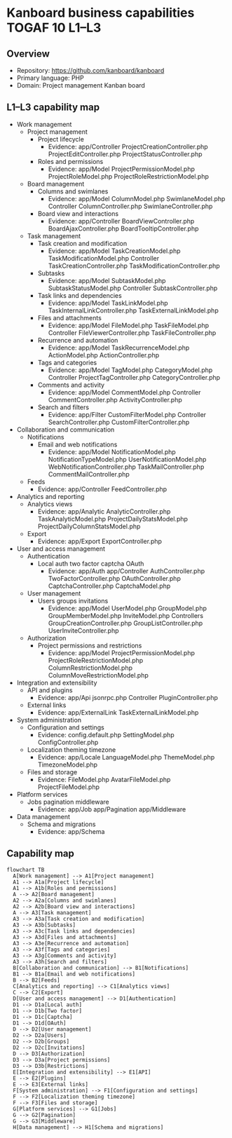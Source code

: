# Kanboard business capabilities TOGAF 10 L1–L3

## Overview
- Repository: https://github.com/kanboard/kanboard
- Primary language: PHP
- Domain: Project management Kanban board

## L1–L3 capability map
- Work management
  - Project management
    - Project lifecycle
      - Evidence: app/Controller ProjectCreationController.php ProjectEditController.php ProjectStatusController.php
    - Roles and permissions
      - Evidence: app/Model ProjectPermissionModel.php ProjectRoleModel.php ProjectRoleRestrictionModel.php
  - Board management
    - Columns and swimlanes
      - Evidence: app/Model ColumnModel.php SwimlaneModel.php Controller ColumnController.php SwimlaneController.php
    - Board view and interactions
      - Evidence: app/Controller BoardViewController.php BoardAjaxController.php BoardTooltipController.php
  - Task management
    - Task creation and modification
      - Evidence: app/Model TaskCreationModel.php TaskModificationModel.php Controller TaskCreationController.php TaskModificationController.php
    - Subtasks
      - Evidence: app/Model SubtaskModel.php SubtaskStatusModel.php Controller SubtaskController.php
    - Task links and dependencies
      - Evidence: app/Model TaskLinkModel.php TaskInternalLinkController.php TaskExternalLinkModel.php
    - Files and attachments
      - Evidence: app/Model FileModel.php TaskFileModel.php Controller FileViewerController.php TaskFileController.php
    - Recurrence and automation
      - Evidence: app/Model TaskRecurrenceModel.php ActionModel.php ActionController.php
    - Tags and categories
      - Evidence: app/Model TagModel.php CategoryModel.php Controller ProjectTagController.php CategoryController.php
    - Comments and activity
      - Evidence: app/Model CommentModel.php Controller CommentController.php ActivityController.php
    - Search and filters
      - Evidence: app/Filter CustomFilterModel.php Controller SearchController.php CustomFilterController.php
- Collaboration and communication
  - Notifications
    - Email and web notifications
      - Evidence: app/Model NotificationModel.php NotificationTypeModel.php UserNotificationModel.php WebNotificationController.php TaskMailController.php CommentMailController.php
  - Feeds
    - Evidence: app/Controller FeedController.php
- Analytics and reporting
  - Analytics views
    - Evidence: app/Analytic AnalyticController.php TaskAnalyticModel.php ProjectDailyStatsModel.php ProjectDailyColumnStatsModel.php
  - Export
    - Evidence: app/Export ExportController.php
- User and access management
  - Authentication
    - Local auth two factor captcha OAuth
      - Evidence: app/Auth app/Controller AuthController.php TwoFactorController.php OAuthController.php CaptchaController.php CaptchaModel.php
  - User management
    - Users groups invitations
      - Evidence: app/Model UserModel.php GroupModel.php GroupMemberModel.php InviteModel.php Controllers GroupCreationController.php GroupListController.php UserInviteController.php
  - Authorization
    - Project permissions and restrictions
      - Evidence: app/Model ProjectPermissionModel.php ProjectRoleRestrictionModel.php ColumnRestrictionModel.php ColumnMoveRestrictionModel.php
- Integration and extensibility
  - API and plugins
    - Evidence: app/Api jsonrpc.php Controller PluginController.php
  - External links
    - Evidence: app/ExternalLink TaskExternalLinkModel.php
- System administration
  - Configuration and settings
    - Evidence: config.default.php SettingModel.php ConfigController.php
  - Localization theming timezone
    - Evidence: app/Locale LanguageModel.php ThemeModel.php TimezoneModel.php
  - Files and storage
    - Evidence: FileModel.php AvatarFileModel.php ProjectFileModel.php
- Platform services
  - Jobs pagination middleware
    - Evidence: app/Job app/Pagination app/Middleware
- Data management
  - Schema and migrations
    - Evidence: app/Schema

## Capability map
```mermaid
flowchart TB
  A[Work management] --> A1[Project management]
  A1 --> A1a[Project lifecycle]
  A1 --> A1b[Roles and permissions]
  A --> A2[Board management]
  A2 --> A2a[Columns and swimlanes]
  A2 --> A2b[Board view and interactions]
  A --> A3[Task management]
  A3 --> A3a[Task creation and modification]
  A3 --> A3b[Subtasks]
  A3 --> A3c[Task links and dependencies]
  A3 --> A3d[Files and attachments]
  A3 --> A3e[Recurrence and automation]
  A3 --> A3f[Tags and categories]
  A3 --> A3g[Comments and activity]
  A3 --> A3h[Search and filters]
  B[Collaboration and communication] --> B1[Notifications]
  B1 --> B1a[Email and web notifications]
  B --> B2[Feeds]
  C[Analytics and reporting] --> C1[Analytics views]
  C --> C2[Export]
  D[User and access management] --> D1[Authentication]
  D1 --> D1a[Local auth]
  D1 --> D1b[Two factor]
  D1 --> D1c[Captcha]
  D1 --> D1d[OAuth]
  D --> D2[User management]
  D2 --> D2a[Users]
  D2 --> D2b[Groups]
  D2 --> D2c[Invitations]
  D --> D3[Authorization]
  D3 --> D3a[Project permissions]
  D3 --> D3b[Restrictions]
  E[Integration and extensibility] --> E1[API]
  E --> E2[Plugins]
  E --> E3[External links]
  F[System administration] --> F1[Configuration and settings]
  F --> F2[Localization theming timezone]
  F --> F3[Files and storage]
  G[Platform services] --> G1[Jobs]
  G --> G2[Pagination]
  G --> G3[Middleware]
  H[Data management] --> H1[Schema and migrations]
```
